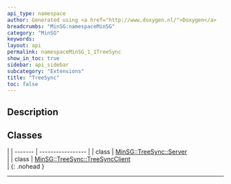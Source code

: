 ```yaml
---
api_type: namespace
author: Generated using <a href="http://www.doxygen.nl/">Doxygen</a>
breadcrumbs: "MinSG:namespaceMinSG"
category: "MinSG"
keywords: 
layout: api
permalink: namespaceMinSG_1_1TreeSync
show_in_toc: true
sidebar: api_sidebar
subcategory: "Extensions"
title: "TreeSync"
toc: false
---
```


## Description





## Classes

|
| ------- | ----------------- |
| class | [MinSG::TreeSync::Server](classMinSG_1_1TreeSync_1_1Server) <br/>  |
| class | [MinSG::TreeSync::TreeSyncClient](classMinSG_1_1TreeSync_1_1TreeSyncClient) <br/>  |
{: .nohead }


-------------------------------------------------------------------

